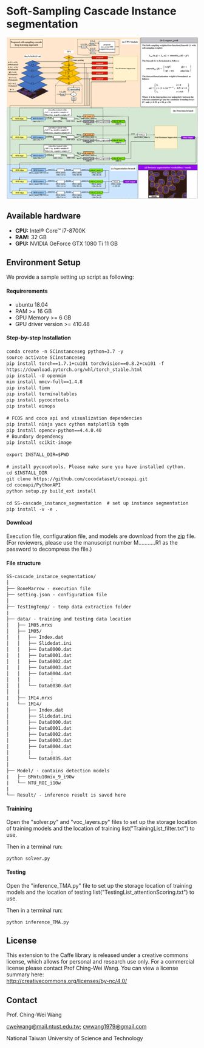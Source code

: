 # Soft-Sampling Cascade Instance segmentation

<img width="1299" src="CMRCNN_architecture.png">

<!-- ## Associated paper
Wang C.*, Huang S., Lee Y., Shen Y., Meng S., Gaol J.(2022) Deep Learning for Bone Marrow Cell Detection and Classification on Whole-Slide Images, Medical Image Analysis, vol 75, 102270, 1-15 (SCI IF=13.828, 2/113 COMP. SCI., INTER. APP.). 
If you use any materials here, please cite our publication.  

## Cloud Demo
AI inference process and results are shown in the dmeo [video](https://drive.google.com/file/d/1BnJMrl5gJLrLxgFycA2eJXmcHHZ_dKyG/view?usp=sharing).

#### Device specifications
- **CPU:** Intel Xeon Gold 6148
- **RAM:** 512 GB
- **GPU:** NVIDIA TITAN RTX 24 GB * 4

#### Time consumption
- **Data extraction time:** 328 seconds
- **AI Inference time:** 336 seconds

In the cloud demo, the system gets a WSI file from the remote NAS, and hence the data extraction time takes more than the workstation demo.


## Workstation Demo
AI inference process and results as follows with demo data 1M14.mrxs.
##### ![result](result_screenshot.png)

#### Device specifications
- **CPU:** Intel Core i9-7900X
- **RAM:** 128 GB
- **GPU:** NVIDIA GeForce GTX 1080 Ti 11 GB * 2

#### Time consumption
- **Data extraction time:** 6 seconds
- **AI Inference time:** 94 seconds

In the workstation demo, the WSI file is stored locally, and hence the data extraction time takes less than the cloud demo. -->

## Available hardware
- **CPU:** Intel® Core™ i7-8700K 
- **RAM:** 32 GB
- **GPU:** NVIDIA GeForce GTX 1080 Ti 11 GB 


## Environment Setup
We  provide a sample setting up script as following:

#### Requirerements
- ubuntu 18.04
- RAM >= 16 GB
- GPU Memory >= 6 GB
- GPU driver version >= 410.48

#### Step-by-step Installation
```
conda create -n SCinstanceseg python=3.7 -y
source activate SCinstanceseg
pip install torch==1.7.1+cu101 torchvision==0.8.2+cu101 -f https://download.pytorch.org/whl/torch_stable.html
pip install -U openmim
mim install mmcv-full==1.4.8
pip install timm
pip install terminaltables
pip install pycocotools
pip install einops

# FCOS and coco api and visualization dependencies
pip install ninja yacs cython matplotlib tqdm
pip install opencv-python==4.4.0.40
# Boundary dependency
pip install scikit-image
 
export INSTALL_DIR=$PWD
 
# install pycocotools. Please make sure you have installed cython.
cd $INSTALL_DIR
git clone https://github.com/cocodataset/cocoapi.git
cd cocoapi/PythonAPI
python setup.py build_ext install

cd SS-cascade_instance_segmentation  # set up instance segmentation
pip install -v -e . 

```

#### Download
Execution file, configuration file, and models are download from the [zip](https://drive.google.com/file/d/1Fc_QiMBoT5AYqoNXZKgNRWilRBP39_5l/view?usp=share_link) file.  (For reviewers, please use the manuscript number M...........R1 as the password to decompress the file.)

#### File structure
```
SS-cascade_instance_segmentation/
│
├── BoneMarrow - execution file
├── setting.json - configuration file
│
├── TestImgTemp/ - temp data extraction folder
|
├── data/ - training and testing data location
│   ├── 1M05.mrxs
│   ├── 1M05/
│   │   ├── Index.dat
│   │   ├── Slidedat.ini
│   │   ├── Data0000.dat
│   │   ├── Data0001.dat
│   │   ├── Data0002.dat
│   │   ├── Data0003.dat
│   │   ├── Data0004.dat
│   │   │       ⋮
│   │   └── Data0030.dat
│   │
|   ├── 1M14.mrxs
|   └── 1M14/
│       ├── Index.dat
│       ├── Slidedat.ini
│       ├── Data0000.dat
│       ├── Data0001.dat
│       ├── Data0002.dat
│       ├── Data0003.dat
│       ├── Data0004.dat
│       │       ⋮
│       └── Data0035.dat
│
├── Model/ - contains detection models
|   ├── BMntu10mix_9_i90w
|   └── NTU_ROI_i10w
|
└── Result/ - inference result is saved here

```

#### Trainining
Open the "solver.py" and "voc_layers.py" files to set up the storage location of training models and the location of training list("TrainingList_filter.txt") to use.

Then in a terminal run:
```
python solver.py
```

#### Testing
Open the "inference_TMA.py" file to set up the storage location of training models and the location of testing list("TestingList_attentionScoring.txt") to use.

Then in a terminal run:
```
python inference_TMA.py
```


## License
This extension to the Caffe library is released under a creative commons license, which allows for personal and research use only. For a commercial license please contact Prof Ching-Wei Wang. You can view a license summary here:  
http://creativecommons.org/licenses/by-nc/4.0/


## Contact
Prof. Ching-Wei Wang  
  
cweiwang@mail.ntust.edu.tw; cwwang1979@gmail.com  
  
National Taiwan University of Science and Technology
